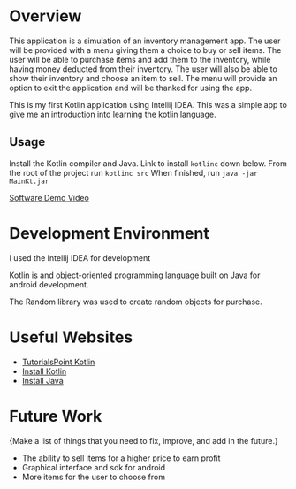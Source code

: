 # Overview

This application is a simulation of an inventory management app. The user will be provided with a menu giving them a
choice
to buy or sell items. The user will be able to purchase items and add them to the inventory, while having money deducted
from their inventory. The user will also be able to show their inventory and choose an item to sell.
The menu will provide an option to exit the application and will be thanked for using the app.

This is my first Kotlin application using Intellij IDEA. This was a simple app to give me an introduction into learning
the kotlin language.

## Usage

Install the Kotlin compiler and Java. Link to install `kotlinc` down below.
From the root of the project run `kotlinc src`
When finished, run `java -jar MainKt.jar`

[Software Demo Video](http://youtube.link.goes.here)

# Development Environment

I used the Intellij IDEA for development

Kotlin is and object-oriented programming language built on Java for android development.

The Random library was used to create random objects for purchase.

# Useful Websites

- [TutorialsPoint Kotlin](https://www.tutorialspoint.com/kotlin/index.htm)
- [Install Kotlin](https://kotlinlang.org/docs/command-line.html#snap-package)
- [Install Java](https://www.oracle.com/java/technologies/downloads/#java17)

# Future Work

{Make a list of things that you need to fix, improve, and add in the future.}

- The ability to sell items for a higher price to earn profit
- Graphical interface and sdk for android
- More items for the user to choose from
